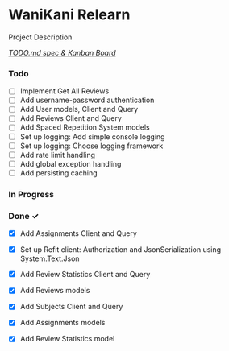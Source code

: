 # WaniKani Relearn

Project Description

<em>[TODO.md spec & Kanban Board](https://bit.ly/3fCwKfM)</em>

### Todo

- [ ] Implement Get All Reviews  
- [ ] Add username-password authentication  
- [ ] Add User models, Client and Query  
- [ ] Add Reviews Client and Query  
- [ ] Add Spaced Repetition System models  
- [ ] Set up logging: Add simple console logging  
- [ ] Set up logging: Choose logging framework  
- [ ] Add rate limit handling  
- [ ] Add global exception handling  
- [ ] Add persisting caching  

### In Progress


### Done ✓

- [x] Add Assignments Client and Query  
- [x] Set up Refit client: Authorization and JsonSerialization using System.Text.Json  
- [x] Add Review Statistics Client and Query  
- [x] Add Reviews models  
- [x] Add Subjects Client and Query  
- [x] Add Assignments models  
- [x] Add Review Statistics model  

